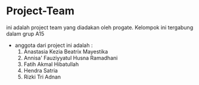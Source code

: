 # Project-Team

ini adalah project team yang diadakan oleh progate. Kelompok ini tergabung dalam grup A15
- anggota dari project ini adalah :
  1. Anastasia Kezia Beatrix Mayestika
  2. Annisa' Fauziyyatul Husna Ramadhani
  3. Fatih Akmal Hibatullah
  4. Hendra Satria
  5. Rizki Tri Adnan
